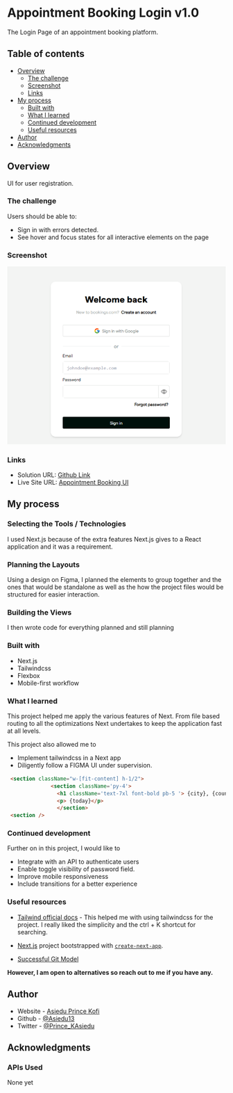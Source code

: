 # Appointment Booking Login v1.0

The Login Page of an appointment booking platform.
## Table of contents

- [Overview](#overview)
  - [The challenge](#the-challenge)
  - [Screenshot](#screenshot)
  - [Links](#links)
- [My process](#my-process)
  - [Built with](#built-with)
  - [What I learned](#what-i-learned)
  - [Continued development](#continued-development)
  - [Useful resources](#useful-resources)
- [Author](#author)
- [Acknowledgments](#acknowledgments)


## Overview
UI for user registration.
### The challenge

Users should be able to:

- Sign in with errors detected.
- See hover and focus states for all interactive elements on the page


### Screenshot

![The Solution](./public/built-appointment-ui.png)

### Links

- Solution URL: [Github Link](https://github.com/Asiedu13/appointment-booking)
- Live Site URL: [Appointment Booking UI](https://appointment-booking-hazel.vercel.app/)

## My process
### Selecting the Tools / Technologies
I used Next.js because of the extra features Next.js gives to a React application and it was a requirement.


### Planning the Layouts
Using a design on Figma, I planned the elements to group together and the ones that would be standalone as well as the how the project files would be structured for easier interaction.
### Building the Views 
I then wrote code for everything planned and still planning
### Built with

- Next.js
- Tailwindcss
- Flexbox
- Mobile-first workflow

### What I learned

This project helped me apply the various features of Next. From file based routing to all the optimizations Next undertakes to keep the application fast at all levels.

This project also allowed me to
- Implement tailwindcss in a Next app
- Diligently follow a FIGMA UI under supervision.




```html
 <section className="w-[fit-content] h-1/2">
              <section className='py-4'>
                <h1 className='text-7xl font-bold pb-5 '> {city}, {country_code}</h1>
                <p> {today}</p>
                </section>
 <section />
```


### Continued development
Further on in this project, I would like to
- Integrate with an API to authenticate users
- Enable toggle visibility of password field.
- Improve mobile responsiveness
- Include transitions for a better experience
### Useful resources

- [Tailwind official docs](https://tailwindcss.com/docs/installation) - This helped me with using tailwindcss for the project. I really liked the simplicity and the ctrl + K shortcut for searching.
- [Next.js](https://nextjs.org/) project bootstrapped with [`create-next-app`](https://github.com/vercel/next.js/tree/canary/packages/create-next-app).

- [Successful Git Model](https://nvie.com/posts/a-successful-git-branching-model/)

**However, I am open to alternatives so reach out to me if you have any.**


## Author

- Website - [Asiedu Prince Kofi](https://Asiedu13.github.io)
- Github - [@Asiedu13](https://github.com/Asiedu13)
- Twitter - [@Prince_KAsiedu](https://www.twitter.com/Prince_KAsiedu)

## Acknowledgments


### APIs Used
None yet